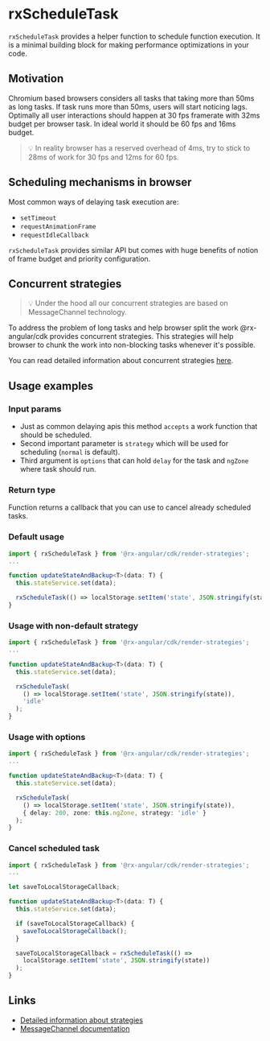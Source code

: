 # rxScheduleTask

`rxScheduleTask` provides a helper function to schedule function execution. It is a minimal building block for making performance optimizations in your code.

## Motivation

Chromium based browsers considers all tasks that taking more than 50ms as long tasks. If task runs more than 50ms, users will start noticing lags. Optimally all user interactions should happen at 30 fps framerate with 32ms budget per browser task. In ideal world it should be 60 fps and 16ms budget.

> 💡 In reality browser has a reserved overhead of 4ms, try to stick to 28ms of work for 30 fps and 12ms for 60 fps.

## Scheduling mechanisms in browser

Most common ways of delaying task execution are:

- `setTimeout`
- `requestAnimationFrame`
- `requestIdleCallback`

`rxScheduleTask` provides similar API but comes with huge benefits of notion of frame budget and priority configuration.

## Concurrent strategies

> 💡 Under the hood all our concurrent strategies are based on MessageChannel technology.

To address the problem of long tasks and help browser split the work @rx-angular/cdk provides concurrent strategies. This strategies will help browser to chunk the work into non-blocking tasks whenever it's possible.

You can read detailed information about concurrent strategies [here](https://github.com/rx-angular/rx-angular/blob/main/libs/cdk/render-strategies/docs/concurrent-strategies.md).

## Usage examples

### Input params

- Just as common delaying apis this method `accepts` a work function that should be scheduled.
- Second important parameter is `strategy` which will be used for scheduling (`normal` is default).
- Third argument is `options` that can hold `delay` for the task and `ngZone` where task should run.

### Return type

Function returns a callback that you can use to cancel already scheduled tasks.

### Default usage

```typescript
import { rxScheduleTask } from '@rx-angular/cdk/render-strategies';
...

function updateStateAndBackup<T>(data: T) {
  this.stateService.set(data);

  rxScheduleTask(() => localStorage.setItem('state', JSON.stringify(state)));
}
```

### Usage with non-default strategy

```typescript
import { rxScheduleTask } from '@rx-angular/cdk/render-strategies';
...

function updateStateAndBackup<T>(data: T) {
  this.stateService.set(data);

  rxScheduleTask(
    () => localStorage.setItem('state', JSON.stringify(state)),
    'idle'
  );
}
```

### Usage with options

```typescript
import { rxScheduleTask } from '@rx-angular/cdk/render-strategies';
...

function updateStateAndBackup<T>(data: T) {
  this.stateService.set(data);

  rxScheduleTask(
    () => localStorage.setItem('state', JSON.stringify(state)),
    { delay: 200, zone: this.ngZone, strategy: 'idle' }
  );
}
```

### Cancel scheduled task

```typescript
import { rxScheduleTask } from '@rx-angular/cdk/render-strategies';
...

let saveToLocalStorageCallback;

function updateStateAndBackup<T>(data: T) {
  this.stateService.set(data);

  if (saveToLocalStorageCallback) {
    saveToLocalStorageCallback();
  }

  saveToLocalStorageCallback = rxScheduleTask(() =>
    localStorage.setItem('state', JSON.stringify(state))
  );
}
```

## Links

- [Detailed information about strategies](https://github.com/rx-angular/rx-angular/tree/master/libs/cdk/render-strategies)
- [MessageChannel documentation](https://developer.mozilla.org/en-US/docs/Web/API/MessageChannel)
